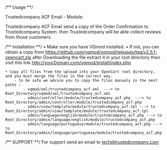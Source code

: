 ﻿/** Usage **/

Trustedcompany ACF Email - Module:
 
Trustedcompany ACF Email send a copy of the Order Confirmation to Trustedcompany System.
then Trustedcompany will be able collect reviews from those customers.
 

/** Installation **/
	• Make sure you have VQmod installed.
	• If not, you can obtain a copy from https://github.com/vqmod/vqmod/releases/tag/v2.5.1-opencart.zip
		after Downloading the file extract it in your root directory
		then visit this link http://yourDomain.com/vqmod/install/index.php

	• Copy all files from the upload into your OpenCart root directory, and you must merge the files in the correct way.
		- to be safe we advice you to copy the files manualy in the next paths :
			. vqmod/xml/trustedcompany_acf.xml  ---> to Root_Directory/vqmod/xml/trustedcompany_acf.xml
			. admin/controller/module/trustedcompany_acf.php  ---> to Root_Directory/admin/controller/module/trustedcompany_acf.php
			. admin/view/template/module/trustedcompany_acf.tpl ---> to Root_Directory/admin/view/template/module/trustedcompany_acf.tpl
			. admin/language/english/module/trustedcompany_acf.php ---> to Root_Directory/admin/language/english/module/trustedcompany_acf.php
			. admin/language/portuguese/module/trustedcompany_acf.php ---> to Root_Directory/admin/language/portuguese/module/trustedcompany_acf.php

/** SUPPORT **/
	For support send an email to tech@trustedcompany.com

